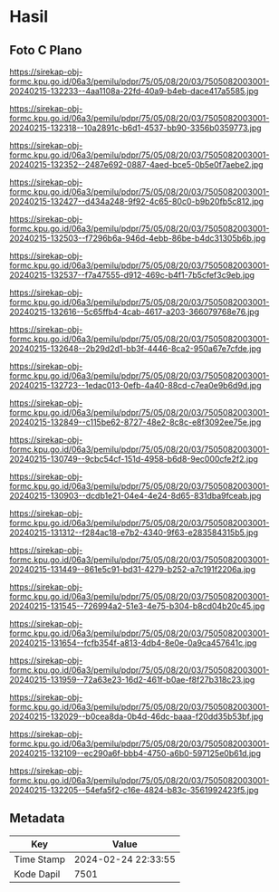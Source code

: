 # Hasil

## Foto C Plano

https://sirekap-obj-formc.kpu.go.id/06a3/pemilu/pdpr/75/05/08/20/03/7505082003001-20240215-132233--4aa1108a-22fd-40a9-b4eb-dace417a5585.jpg

https://sirekap-obj-formc.kpu.go.id/06a3/pemilu/pdpr/75/05/08/20/03/7505082003001-20240215-132318--10a2891c-b6d1-4537-bb90-3356b0359773.jpg

https://sirekap-obj-formc.kpu.go.id/06a3/pemilu/pdpr/75/05/08/20/03/7505082003001-20240215-132352--2487e692-0887-4aed-bce5-0b5e0f7aebe2.jpg

https://sirekap-obj-formc.kpu.go.id/06a3/pemilu/pdpr/75/05/08/20/03/7505082003001-20240215-132427--d434a248-9f92-4c65-80c0-b9b20fb5c812.jpg

https://sirekap-obj-formc.kpu.go.id/06a3/pemilu/pdpr/75/05/08/20/03/7505082003001-20240215-132503--f7296b6a-946d-4ebb-86be-b4dc31305b6b.jpg

https://sirekap-obj-formc.kpu.go.id/06a3/pemilu/pdpr/75/05/08/20/03/7505082003001-20240215-132537--f7a47555-d912-469c-b4f1-7b5cfef3c9eb.jpg

https://sirekap-obj-formc.kpu.go.id/06a3/pemilu/pdpr/75/05/08/20/03/7505082003001-20240215-132616--5c65ffb4-4cab-4617-a203-366079768e76.jpg

https://sirekap-obj-formc.kpu.go.id/06a3/pemilu/pdpr/75/05/08/20/03/7505082003001-20240215-132648--2b29d2d1-bb3f-4446-8ca2-950a67e7cfde.jpg

https://sirekap-obj-formc.kpu.go.id/06a3/pemilu/pdpr/75/05/08/20/03/7505082003001-20240215-132723--1edac013-0efb-4a40-88cd-c7ea0e9b6d9d.jpg

https://sirekap-obj-formc.kpu.go.id/06a3/pemilu/pdpr/75/05/08/20/03/7505082003001-20240215-132849--c115be62-8727-48e2-8c8c-e8f3092ee75e.jpg

https://sirekap-obj-formc.kpu.go.id/06a3/pemilu/pdpr/75/05/08/20/03/7505082003001-20240215-130749--9cbc54cf-151d-4958-b6d8-9ec000cfe2f2.jpg

https://sirekap-obj-formc.kpu.go.id/06a3/pemilu/pdpr/75/05/08/20/03/7505082003001-20240215-130903--dcdb1e21-04e4-4e24-8d65-831dba9fceab.jpg

https://sirekap-obj-formc.kpu.go.id/06a3/pemilu/pdpr/75/05/08/20/03/7505082003001-20240215-131312--f284ac18-e7b2-4340-9f63-e283584315b5.jpg

https://sirekap-obj-formc.kpu.go.id/06a3/pemilu/pdpr/75/05/08/20/03/7505082003001-20240215-131449--861e5c91-bd31-4279-b252-a7c191f2206a.jpg

https://sirekap-obj-formc.kpu.go.id/06a3/pemilu/pdpr/75/05/08/20/03/7505082003001-20240215-131545--726994a2-51e3-4e75-b304-b8cd04b20c45.jpg

https://sirekap-obj-formc.kpu.go.id/06a3/pemilu/pdpr/75/05/08/20/03/7505082003001-20240215-131654--fcfb354f-a813-4db4-8e0e-0a9ca457641c.jpg

https://sirekap-obj-formc.kpu.go.id/06a3/pemilu/pdpr/75/05/08/20/03/7505082003001-20240215-131959--72a63e23-16d2-461f-b0ae-f8f27b318c23.jpg

https://sirekap-obj-formc.kpu.go.id/06a3/pemilu/pdpr/75/05/08/20/03/7505082003001-20240215-132029--b0cea8da-0b4d-46dc-baaa-f20dd35b53bf.jpg

https://sirekap-obj-formc.kpu.go.id/06a3/pemilu/pdpr/75/05/08/20/03/7505082003001-20240215-132109--ec290a6f-bbb4-4750-a6b0-597125e0b61d.jpg

https://sirekap-obj-formc.kpu.go.id/06a3/pemilu/pdpr/75/05/08/20/03/7505082003001-20240215-132205--54efa5f2-c16e-4824-b83c-3561992423f5.jpg


## Metadata

| Key        | Value               |
| ---------- | ------------------- |
| Time Stamp | 2024-02-24 22:33:55 |
| Kode Dapil | 7501                |




